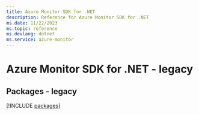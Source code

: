 ```yaml
---
title: Azure Monitor SDK for .NET
description: Reference for Azure Monitor SDK for .NET
ms.date: 11/22/2023
ms.topic: reference
ms.devlang: dotnet
ms.service: azure-monitor
---
```

# Azure Monitor SDK for .NET - legacy
## Packages - legacy
[!INCLUDE [packages](monitor-index.md)]